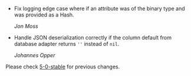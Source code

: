 *   Fix logging edge case where if an attribute was of the binary type and
    was provided as a Hash.

    *Jon Moss*

*   Handle JSON deserialization correctly if the column default from database
    adapter returns `''` instead of `nil`.

    *Johannes Opper*

Please check [5-0-stable](https://github.com/rails/rails/blob/5-0-stable/activerecord/CHANGELOG.md) for previous changes.
